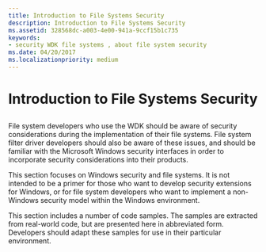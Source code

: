 ```yaml
---
title: Introduction to File Systems Security
description: Introduction to File Systems Security
ms.assetid: 328568dc-a003-4e00-941a-9ccf15b1c735
keywords:
- security WDK file systems , about file system security
ms.date: 04/20/2017
ms.localizationpriority: medium
---
```


# Introduction to File Systems Security


## <span id="ddk_introduction_to_file_systems_security_if"></span><span id="DDK_INTRODUCTION_TO_FILE_SYSTEMS_SECURITY_IF"></span>


File system developers who use the WDK should be aware of security considerations during the implementation of their file systems. File system filter driver developers should also be aware of these issues, and should be familiar with the Microsoft Windows security interfaces in order to incorporate security considerations into their products.

This section focuses on Windows security and file systems. It is not intended to be a primer for those who want to develop security extensions for Windows, or for file system developers who want to implement a non-Windows security model within the Windows environment.

This section includes a number of code samples. The samples are extracted from real-world code, but are presented here in abbreviated form. Developers should adapt these samples for use in their particular environment.

 

 





